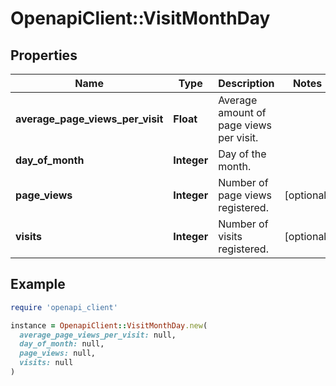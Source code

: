 # OpenapiClient::VisitMonthDay

## Properties

| Name | Type | Description | Notes |
| ---- | ---- | ----------- | ----- |
| **average_page_views_per_visit** | **Float** | Average amount of page views per visit. |  |
| **day_of_month** | **Integer** | Day of the month. |  |
| **page_views** | **Integer** | Number of page views registered. | [optional] |
| **visits** | **Integer** | Number of visits registered. | [optional] |

## Example

```ruby
require 'openapi_client'

instance = OpenapiClient::VisitMonthDay.new(
  average_page_views_per_visit: null,
  day_of_month: null,
  page_views: null,
  visits: null
)
```

